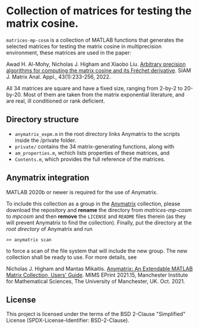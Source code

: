 # Collection of matrices for testing the matrix cosine.

`matrices-mp-cosm` is a collection of MATLAB functions that generates the selected matrices for testing the matrix cosine in multiprecision environment, these matrices are used in the paper:

Awad H. Al-Mohy, Nicholas J. Higham and Xiaobo Liu. [Arbitrary precision algorithms for computing the matrix cosine and its Fréchet derivative](https://epubs.siam.org/doi/10.1137/21M1441043). SIAM J. Matrix Anal. Appl., 43(1):233-256, 2022.

All 34 matrices are square and have a fixed size, ranging from 2-by-2 to 20-by-20. Most of them are taken from the matrix exponential literature, and are real, ill conditioned or rank deficient.


## Directory structure

- `anymatrix_expm.m` in the root directory links Anymatrix to the scripts inside the /private folder.
- `private/` contains the 34 matrix-generating functions, along with
- `am_properties.m`, wchich lists properties of these matrices, and
- `Contents.m`, which provides the full reference of the matrices.


## Anymatrix integration

MATLAB 2020b or newer is required for the use of Anymatrix.

To include this collection as a group in the [Anymatrix](https://github.com/mmikaitis/anymatrix) collection, please download the repository and **rename** the directory from *matrices-mp-cosm* to *mpcosm* and then **remove** the `LICENSE` and `README` files therein (as they will prevent Anymatrix to find the collection). 
Finally, put the directory at the *root directory* of Anymatrix and run

```
>> anymatrix scan
```

to force a scan of the file system that will include the new group. The new collection shall be ready to use. 
For more details, see

Nicholas J. Higham and Mantas Mikaitis. [Anymatrix: An Extendable MATLAB Matrix Collection, Users' Guide](https://eprints.maths.manchester.ac.uk/2834/). MIMS EPrint 2021.15, Manchester Institute for Mathematical Sciences, The University of Manchester, UK. Oct. 2021.


## License

This project is licensed under the terms of the BSD 2-Clause "Simplified" License (SPDX-License-Identifier: BSD-2-Clause).